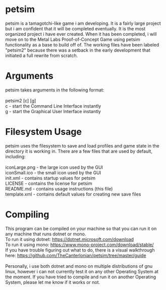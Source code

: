 # petsim
petsim is a tamagotchi-like game i am developing. It is a fairly large project but i am confident that it will be completed eventually. It is the most organized project i have ever created. When it has been completed, i will move on to the Metal Labs Proof-of-Concept Game using petsim functionality as a base to build off of. The working files have been labeled "petsim2" because there was a setback in the early development that initiated a full rewrite from scratch.
# Arguments
petsim takes arguments in the following format:
<br>
<br>
petsim2 [c] [g]
<br>
c - start the Command Line Interface instantly
<br>
g - start the Graphical User Interface instantly
<br>
# Filesystem Usage
petsim uses the filesystem to save and load profiles and game state in the directory it is working in. There are a few files that are used by default, including:
<br>
<br>
iconLarge.png - the large icon used by the GUI
<br>
iconSmall.ico - the small icon used by the GUI
<br>
init.xml - contains startup values for petsim
<br>
LICENSE - contains the license for petsim
<br>
README.md - contains usage instructions (this file)
<br>
template.xml - contains default values for creating new save files
<br>
# Compiling
This program can be compiled on your machine so that you can run it on any machine that runs dotnet or mono.
<br>
To run it using dotnet: https://dotnet.microsoft.com/download
<br>
To run it using mono: https://www.mono-project.com/download/stable/
<br>
If you have trouble figuring out what to do, there is a visual walkthrough here: https://github.com/TheCanterlonian/petsim/tree/master/guide
<br>
<br>
Personally, i use both dotnet and mono on multiple distributions of gnu linux, however i can not currently test it on any other Operating System at the moment. If you have tried to compile and run it on another Operating System, please let me know if it works or not.
<br>
<br>
